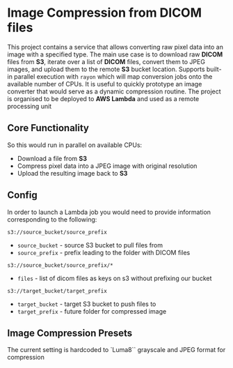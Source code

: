 # Image Compression from DICOM files

This project contains a service that allows converting raw pixel data into an image with a specified type. The main use case is to download raw **DICOM** files from **S3**, iterate over a list of **DICOM** files, convert them to JPEG images, and upload them to the remote **S3** bucket location. Supports built-in parallel execution with `rayon` which will map conversion jobs onto the available number of CPUs. It is useful to quickly prototype an image converter that would serve as a dynamic compression routine. The project is organised to be deployed to **AWS Lambda** and used as a remote processing unit

## Core Functionality

So this would run in parallel on available CPUs:

- Download a file from **S3**
- Compress pixel data into a JPEG image with original resolution
- Upload the resulting image back to **S3**

## Config

In order to launch a Lambda job you would need to provide information corresponding to the following:

`s3://source_bucket/source_prefix`

- `source_bucket` - source S3 bucket to pull files from
- `source_prefix` - prefix leading to the folder with DICOM files

`s3://source_bucket/source_prefix/*`

- `files` - list of dicom files as keys on s3 without prefixing our bucket

`s3://target_bucket/target_prefix`

- `target_bucket` - target S3 bucket to push files to
- `target_prefix` - future folder for compressed image

## Image Compression Presets

The current setting is hardcoded to `Luma8`` grayscale and JPEG format for compression
